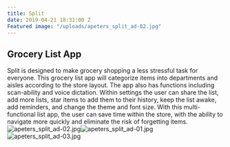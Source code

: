 ```yaml
---
title: Split
date: 2019-04-21 18:31:00 Z
Featured image: "/uploads/apeters_split_ad-02.jpg"
---
```


## Grocery List App

Split is designed to make grocery shopping a less stressful task for everyone. This grocery list app will categorize items into departments and aisles according to the store layout. The app also has functions including scan-ability and voice dictation. Within settings the user can share the list, add more lists, star items to add them to their history, keep the list awake, add reminders, and change the theme and font size. With this multi-functional list app, the user can save time within the store, with the ability to navigate more quickly and eliminate the risk of forgetting items.![apeters_split_ad-02.jpg](/uploads/apeters_split_ad-02.jpg)![apeters_split_ad-01.jpg](/uploads/apeters_split_ad-01.jpg)![apeters_split_ad-03.jpg](/uploads/apeters_split_ad-03.jpg)